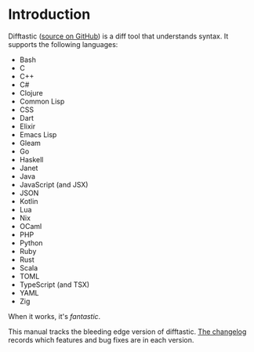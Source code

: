 # Introduction

Difftastic ([source on GitHub](https://github.com/wilfred/difftastic)) is a diff
tool that understands syntax. It supports the following languages:

* Bash
* C
* C++
* C#
* Clojure
* Common Lisp
* CSS
* Dart
* Elixir
* Emacs Lisp
* Gleam
* Go
* Haskell
* Janet
* Java
* JavaScript (and JSX)
* JSON
* Kotlin
* Lua
* Nix
* OCaml
* PHP
* Python
* Ruby
* Rust
* Scala
* TOML
* TypeScript (and TSX)
* YAML
* Zig

When it works, it's *fantastic*.

This manual tracks the bleeding edge version of difftastic. [The
changelog](https://github.com/Wilfred/difftastic/blob/master/CHANGELOG.md)
records which features and bug fixes are in each version.
